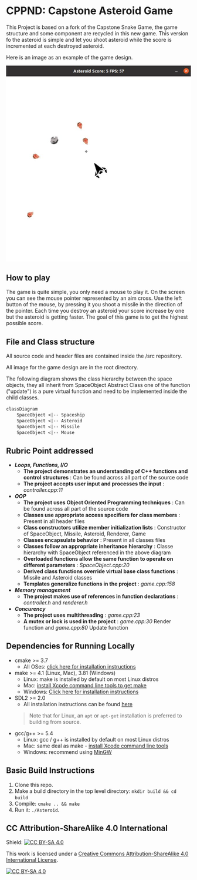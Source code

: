 # CPPND: Capstone Asteroid Game
This Project is based on a fork of the Capstone Snake Game, the game structure and some component are recycled in this new
game. This version fo the asteroid is simple and let you shoot asteroid while the score is incremented at each destroyed 
asteroid. 

Here is an image as an example of the game design.

![](asteroid_screenshot.png)

## How to play
The game is quite simple, you only need a mouse to play it. On the screen you can see the mouse pointer represented 
by an aim cross. Use the left button of the mouse, by pressing it you shoot a missile in the direction of the pointer. 
Each time you destroy an asteroid your score increase by one but the asteroid is getting faster. The goal of this game 
is to get the highest possible score. 

## File and Class structure
All source code and header files are contained inside the /src repository.

All image for the game design are in the root directory.

The following diagram shows the class hierarchy between the space objects, they all inherit from SpaceObject Abstract Class 
one of the function ("update") is a pure virtual function and need to be implemented inside the child classes.
```mermaid
classDiagram
    SpaceObject <|-- Spaceship
    SpaceObject <|-- Asteroid
    SpaceObject <|-- Missile
    SpaceObject <|-- Mouse
```
## Rubric Point addressed

- ***Loops, Functions, I/O***
  - **The project demonstrates an understanding of C++ functions and control structures** : Can be found across all part of 
  the source code
  - **The project accepts user input and processes the input** : *controller.cpp:11*
- ***OOP***
  - **The project uses Object Oriented Programming techniques** : Can be found across all part of the source code
  - **Classes use appropriate access specifiers for class members** : Present in all header files
  - **Class constructors utilize member initialization lists** : Constructor of SpaceObject, Missile, Asteroid, Renderer,
    Game
  - **Classes encapsulate behavior** :  Present in all classes files
  - **Classes follow an appropriate inheritance hierarchy** : Classe hierarchy with SpaceObject referenced in the above 
    diagram
  - **Overloaded functions allow the same function to operate on different parameters** : *SpaceObject.cpp:20*
  - **Derived class functions override virtual base class functions** : Missile and Asteroid classes
  - **Templates generalize functions in the project** : *game.cpp:158*
- ***Memory management***
  - **The project makes use of references in function declarations** : *controller.h* and *renderer.h*
- ***Concurency***
  - **The project uses multithreading** : *game.cpp:23*
  - **A mutex or lock is used in the project** : *game.cpp:30* Render function and *game.cpp:80* Update function
## Dependencies for Running Locally
* cmake >= 3.7
  * All OSes: [click here for installation instructions](https://cmake.org/install/)
* make >= 4.1 (Linux, Mac), 3.81 (Windows)
  * Linux: make is installed by default on most Linux distros
  * Mac: [install Xcode command line tools to get make](https://developer.apple.com/xcode/features/)
  * Windows: [Click here for installation instructions](http://gnuwin32.sourceforge.net/packages/make.htm)
* SDL2 >= 2.0
  * All installation instructions can be found [here](https://wiki.libsdl.org/Installation)
  >Note that for Linux, an `apt` or `apt-get` installation is preferred to building from source. 
* gcc/g++ >= 5.4
  * Linux: gcc / g++ is installed by default on most Linux distros
  * Mac: same deal as make - [install Xcode command line tools](https://developer.apple.com/xcode/features/)
  * Windows: recommend using [MinGW](http://www.mingw.org/)

## Basic Build Instructions

1. Clone this repo.
2. Make a build directory in the top level directory: `mkdir build && cd build`
3. Compile: `cmake .. && make`
4. Run it: `./Asteroid`.


## CC Attribution-ShareAlike 4.0 International


Shield: [![CC BY-SA 4.0][cc-by-sa-shield]][cc-by-sa]

This work is licensed under a
[Creative Commons Attribution-ShareAlike 4.0 International License][cc-by-sa].

[![CC BY-SA 4.0][cc-by-sa-image]][cc-by-sa]

[cc-by-sa]: http://creativecommons.org/licenses/by-sa/4.0/
[cc-by-sa-image]: https://licensebuttons.net/l/by-sa/4.0/88x31.png
[cc-by-sa-shield]: https://img.shields.io/badge/License-CC%20BY--SA%204.0-lightgrey.svg
